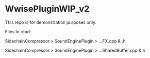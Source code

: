 # WwisePluginWIP_v2
 This repo is for demonstration purposes only.

 Files to read:

 SidechainCompressor > SoundEnginePlugin > ...FX.cpp & .h
 
 SidechainCompressor > SoundEnginePlugin > ...SharedBuffer.cpp & h
